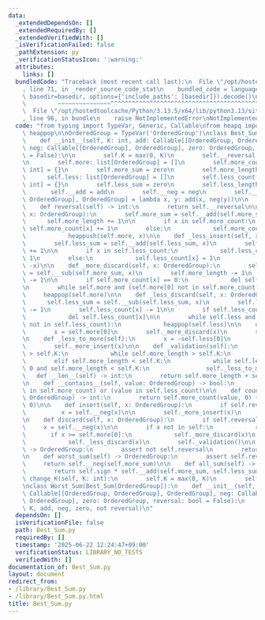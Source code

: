 ```yaml
---
data:
  _extendedDependsOn: []
  _extendedRequiredBy: []
  _extendedVerifiedWith: []
  _isVerificationFailed: false
  _pathExtension: py
  _verificationStatusIcon: ':warning:'
  attributes:
    links: []
  bundledCode: "Traceback (most recent call last):\n  File \"/opt/hostedtoolcache/Python/3.13.5/x64/lib/python3.13/site-packages/onlinejudge_verify/documentation/build.py\"\
    , line 71, in _render_source_code_stat\n    bundled_code = language.bundle(stat.path,\
    \ basedir=basedir, options={'include_paths': [basedir]}).decode()\n          \
    \         ~~~~~~~~~~~~~~~^^^^^^^^^^^^^^^^^^^^^^^^^^^^^^^^^^^^^^^^^^^^^^^^^^^^^^^^^^^^^^^^^^\n\
    \  File \"/opt/hostedtoolcache/Python/3.13.5/x64/lib/python3.13/site-packages/onlinejudge_verify/languages/python.py\"\
    , line 96, in bundle\n    raise NotImplementedError\nNotImplementedError\n"
  code: "from typing import TypeVar, Generic, Callable\nfrom heapq import heappush,\
    \ heappop\n\nOrderedGroup = TypeVar('OrderedGroup')\nclass Best_Sum(Generic[OrderedGroup]):\n\
    \    def __init__(self, K: int, add: Callable[[OrderedGroup, OrderedGroup], OrderedGroup],\
    \ neg: Callable[[OrderedGroup], OrderedGroup], zero: OrderedGroup, reversal: bool\
    \ = False):\n\n        self.K = max(0, K)\n        self.__reversal = reversal\n\
    \n        self.more: list[OrderedGroup] = []\n        self.more_count: dict[OrderedGroup,\
    \ int] = {}\n        self.more_sum = zero\n        self.more_length = 0\n\n  \
    \      self.less: list[OrderedGroup] = []\n        self.less_count: dict[OrderedGroup,\
    \ int] = {}\n        self.less_sum = zero\n        self.less_length  = 0\n\n \
    \       self.__add = add\n        self.__neg = neg\n        self.__sub: Callable[[OrderedGroup,\
    \ OrderedGroup], OrderedGroup] = lambda x, y: add(x, neg(y))\n\n    @property\n\
    \    def reversal(self) -> int:\n        return self.__reversal\n\n    def _more_insert(self,\
    \ x: OrderedGroup):\n        self.more_sum = self.__add(self.more_sum, x)\n  \
    \      self.more_length += 1\n\n        if x in self.more_count:\n           \
    \ self.more_count[x] += 1\n        else:\n            self.more_count[x] = 1\n\
    \            heappush(self.more, x)\n\n    def _less_insert(self, x: OrderedGroup):\n\
    \        self.less_sum = self.__add(self.less_sum, x)\n        self.less_length\
    \ += 1\n\n        if x in self.less_count:\n            self.less_count[x] +=\
    \ 1\n        else:\n            self.less_count[x] = 1\n            heappush(self.less,\
    \ -x)\n\n    def _more_discard(self, x: OrderedGroup):\n        self.more_sum\
    \ = self.__sub(self.more_sum, x)\n        self.more_length -= 1\n        self.more_count[x]\
    \ -= 1\n\n        if self.more_count[x] == 0:\n            del self.more_count[x]\n\
    \n        while self.more and (self.more[0] not in self.more_count):\n       \
    \     heappop(self.more)\n\n    def _less_discard(self, x: OrderedGroup):\n  \
    \      self.less_sum = self.__sub(self.less_sum, x)\n        self.less_length\
    \ -= 1\n        self.less_count[x] -= 1\n\n        if self.less_count[x] == 0:\n\
    \            del self.less_count[x]\n\n        while self.less and (-self.less[0]\
    \ not in self.less_count):\n            heappop(self.less)\n\n    def _more_to_less(self):\n\
    \        x = self.more[0]\n        self._more_discard(x)\n        self._less_insert(x)\n\
    \n    def _less_to_more(self):\n        x = -self.less[0]\n        self._less_discard(x)\n\
    \        self._more_insert(x)\n\n    def _validation(self):\n        if self.more_length\
    \ > self.K:\n            while self.more_length > self.K:\n                self._more_to_less()\n\
    \        elif self.more_length < self.K:\n            while self.less_length >\
    \ 0 and self.more_length < self.K:\n                self._less_to_more()\n\n \
    \   def __len__(self) -> int:\n        return self.more_length + self.less_length\n\
    \n    def __contains__(self, value: OrderedGroup) -> bool:\n        return (value\
    \ in self.more_count) or (value in self.less_count)\n\n    def count(self, value:\
    \ OrderedGroup) -> int:\n        return self.more_count(value, 0) + self.less_count(value,\
    \ 0)\n\n    def insert(self, x: OrderedGroup):\n        if self.reversal:\n  \
    \          x = self.__neg(x)\n\n        self._more_insert(x)\n        self._validation()\n\
    \n    def discard(self, x: OrderedGroup):\n        if self.reversal:\n       \
    \     x = self.__neg(x)\n\n        if x not in self:\n            return\n\n \
    \       if x >= self.more[0]:\n            self._more_discard(x)\n        else:\n\
    \            self._less_discard(x)\n        self._validation()\n\n    def best_sum(self)\
    \ -> OrderedGroup:\n        assert not self.reversal\n        return self.more_sum\n\
    \n    def worst_sum(self) -> OrderedGroup:\n        assert self.reversal\n   \
    \     return self.__neg(self.more_sum)\n\n    def all_sum(self) -> OrderedGroup:\n\
    \        return self.sign * self.__add(self.more_sum, self.less_sum)\n\n    def\
    \ change_K(self, K: int):\n        self.K = max(0, K)\n        self._validation()\n\
    \nclass Worst_Sum(Best_Sum[OrderedGroup]):\n    def __init__(self, K: int, add:\
    \ Callable[[OrderedGroup, OrderedGroup], OrderedGroup], neg: Callable[[OrderedGroup],\
    \ OrderedGroup], zero: OrderedGroup, reversal: bool = False):\n        Best_Sum.__init__(self,\
    \ K, add, neg, zero, not reversal)\n"
  dependsOn: []
  isVerificationFile: false
  path: Best_Sum.py
  requiredBy: []
  timestamp: '2025-06-22 12:24:47+09:00'
  verificationStatus: LIBRARY_NO_TESTS
  verifiedWith: []
documentation_of: Best_Sum.py
layout: document
redirect_from:
- /library/Best_Sum.py
- /library/Best_Sum.py.html
title: Best_Sum.py
---
```

